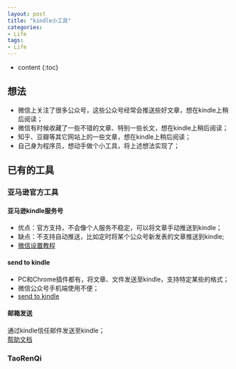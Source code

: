 ```yaml
---
layout: post
title: "kindle小工具"
categories: 
- Life
tags:
- Life
---
```


* content
{:toc}

## 想法
* 微信上关注了很多公众号，这些公众号经常会推送些好文章，想在kindle上稍后阅读；
* 微信有时候收藏了一些不错的文章、特别一些长文，想在kindle上稍后阅读；
* 知乎、豆瓣等其它网站上的一些文章，想在kindle上稍后阅读；
* 自己身为程序员，想动手做个小工具，将上述想法实现了；

## 已有的工具
### 亚马逊官方工具
#### 亚马逊kindle服务号
* 优点：官方支持，不会像个人服务不稳定，可以将文章手动推送到kindle；
* 缺点：不支持自动推送，比如定时将某个公众号新发表的文章推送到kindle;
* [微信设置教程](http://mp.weixin.qq.com/s?__biz=MzAxMTAzNDM2OQ==&mid=203661957&idx=1&sn=92ff00865b49bc34d0cf4e853e678571#rd)

#### send to kindle
* PC和Chrome插件都有，将文章、文件发送至kindle，支持特定某些的格式；
* 微信公众号手机端使用不便；
* [send to kindle](http://www.amazon.com/gp/sendtokindle)

#### 邮箱发送
通过kindle信任邮件发送至kindle；  
[帮助文档](https://www.amazon.cn/gp/help/customer/display.html/ref=hp_bc_nav?ie=UTF8&nodeId=201706240)

### TaoRenQi

